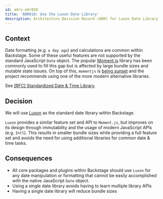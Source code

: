 ```yaml
---
id: adrs-adr010
title: 'ADR010: Use the Luxon Date Library'
description: Architecture Decision Record (ADR) for Luxon Date Library
---
```


## Context

Date formatting (e.g. `a day ago`) and calculations are common within Backstage.
Some of these useful features are not supported by the standard JavaScript
`Date` object. The popular [Moment.js](https://momentjs.com/) library has been
commonly used to fill this gap but is affected by large bundle sizes and mutable
state issues. On top of this, `momentjs` is
[being sunset](https://momentjs.com/docs/#/-project-status/) and the project
recommends using one of the more modern alternative libraries.

See
[[RFC] Standardized Date & Time Library](https://github.com/backstage/backstage/issues/3401).

## Decision

We will use [Luxon](https://moment.github.io/luxon/index.html) as the standard
date library within Backstage.

`Luxon` provides a similar feature set and API to `Moment.js`, but improves on
its design through immutability and the usage of modern JavaScript APIs (e.g.
`Intl`). This results in smaller bundle sizes while providing a full feature set
and avoids the need for using additional libraries for common date & time tasks.

## Consequences

- All core packages and plugins within Backstage should use `Luxon` for any date
  manipulation or formatting that cannot be easily accomplished with the native
  JavaScript `Date` object.
- Using a single date library avoids having to learn multiple library APIs
- Having a single date library will reduce bundle sizes
